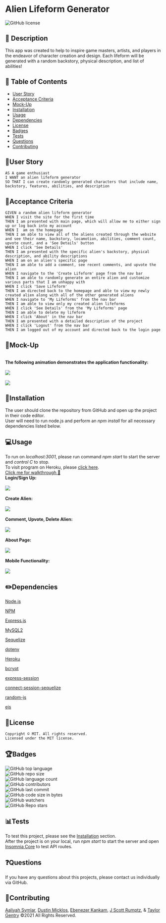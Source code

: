 # Alien Lifeform Generator
![GitHub license](https://img.shields.io/badge/license-MIT-blue.svg)


## 💬 Description 
This app was created to help to inspire game masters, artists, and players in the endeavor of character creation and design. Each lifeform will be generated with a random backstory, physical description, and list of abilities!


## 📓 Table of Contents

* [User Story](#user-story)
* [Acceptance Criteria](#acceptance-criteria)
* [Mock-Up](#mock-up)
* [Installation](#installation)
* [Usage](#usage)
* [Dependencies](#dependencies)
* [License](#license)
* [Badges](#badges)
* [Tests](#tests)
* [Questions](#questions)
* [Contributing](#contributing)


## 🧠User Story
```
AS A game enthusiast
I WANT an alien lifeform generator
SO THAT I can create randomly generated characters that include name, backstory, features, abilities, and description
```


## 🧩Acceptance Criteria
```
GIVEN a random alien lifeform generator
WHEN I visit the site for the first time
THEN I am presented with main page, which will allow me to either sign up or log back into my account
WHEN I  am on the homepage
THEN I am able to view all of the aliens created through the website and see their name, backstory, locamotion, abilities, comment count, upvote count, and a 'See Details' button
WHEN I click 'See Details'
THEN I am presented with the specific alien's backstory, physical description, and ability descriptions 
WHEN I am on an alien's specific page
THEN I am able to add a comment, see recent comments, and upvote the alien
WHEN I navigate to the 'Create Lifeform' page from the nav bar
THEN I am able to randomly generate an entire alien and customize various parts that I am unhappy with
WHEN I click 'Save Lifeform'
THEN I am directed back to the homepage and able to view my newly created alien along with all of the other generated aliens
WHEN I navigate to 'My Lifeforms' from the nav bar
THEN I am able to view only my created alien lifeforms
WHEN I click 'See Details' from the 'My Lifeforms' page
THEN I am able to delete my lifeform
WHEN I click 'About' in the nav bar
THEN I am presented with a detailed description of the project
WHEN I click 'Logout' from the nav bar
THEN I am logged out of my account and directed back to the login page

```


## 🎨Mock-Up
<br>**The following animation demonstrates the application functionality:**</br>
<br>![](public/assets/images/mockup1.gif)</br>
<br>![](public/assets/images/mockup2.gif)</br>


## 🔌Installation

The user should clone the repository from GitHub and open up the project in their code editor.
<br>User will need to run node.js and perform an _npm install_ for all necessary dependencies listed below.</br>


## 💻Usage 
To run on _localhost:3001_, please run command _npm start_ to start the server and _control C_ to stop.
<br>To visit program on Heroku, please [click here](http://alien-generator.herokuapp.com/).</br>
[Click me for walkthrough 👾](https://drive.google.com/file/d/1248Ra92G2l573bpsYmTYtn5aZoR5Xbt3/view)
<br>**Login/Sign Up:**</br>
<br>![](public/assets/images/example1.gif)</br>
<br>**Create Alien:**</br>
<br>![](public/assets/images/example2.gif)</br>
<br>**Comment, Upvote, Delete Alien:**</br>
<br>![](public/assets/images/example3.gif)</br>
<br>**About Page:**</br>
<br>![](public/assets/images/example4.gif)</br>
<br>**Mobile Functionality:**</br>
<br>![](public/assets/images/example5.gif)</br>


## ✏️Dependencies
<p><a href="https://nodejs.org/">Node.js</a></p>
<p><a href="https://www.npmjs.com/">NPM</a></p>
<p><a href="https://www.npmjs.com/package/express">Express.js</a></p>
<p><a href="https://www.npmjs.com/package/mysql2">MySQL2</a></p>
<p><a href="https://www.npmjs.com/package/sequelize">Sequelize</a></p>
<p><a href="https://www.npmjs.com/package/dotenv">dotenv</a></p>
<p><a href="https://heroku.com/">Heroku</a></p>
<p><a href="https://www.npmjs.com/package/bcrypt">bcrypt</a></p>
<p><a href="https://www.npmjs.com/package/express-session">express-session</a></p>
<p><a href="https://www.npmjs.com/package/connect-session-sequelize">connect-session-sequelize</a></p>
<p><a href="https://www.npmjs.com/package/random-js">random-js</a></p>
<p><a href="https://www.npmjs.com/package/ejs">ejs</a></p>


## 🔐License
```
Copyright © MIT. All rights reserved. 
Licensed under the MIT license.
```


## 🏆Badges

![GitHub top language](https://img.shields.io/github/languages/top/tpgent01/alien-generator?color=red&style=plastic)
<br>![GitHub repo size](https://img.shields.io/github/repo-size/tpgent01/alien-generator?color=orange&style=plastic)</br>
![GitHub language count](https://img.shields.io/github/languages/count/tpgent01/alien-generator?color=yellow&style=plastic)
<br>![GitHub contributors](https://img.shields.io/github/contributors/tpgent01/alien-generator?color=brightgreen&style=plastic)</br>
![GitHub last commit](https://img.shields.io/github/last-commit/tpgent01/alien-generator?color=blueviolet&style=plastic)
<br>![GitHub code size in bytes](https://img.shields.io/github/languages/code-size/tpgent01/alien-generator?color=ff69b4&style=plastic)</br>
![GitHub watchers](https://img.shields.io/github/watchers/tpgent01/alien-generator?style=social)
<br>![GitHub Repo stars](https://img.shields.io/github/stars/tpgent01/alien-generator?style=social)</br>



## 📊Tests

To test this project, please see the [Installation](#installation) section.
<br>After the project is on your local, run _npm start_ to start the server and open [Insomnia Core](https://insomnia.rest/products/insomnia) to test API routes.</br>


## ❓Questions

If you have any questions about this projects, please contact us individually via GitHub.


## 📌Contributing

[Aaliyah Symlar](https://github.com/asymlar), [Dustin Micklos](https://github.com/Dustymick), [Ebenezer Kankam](https://github.com/kwabena95), [J Scott Rumptz](https://github.com/jscottrumptz), & [Taylor Gentry](https://github.com/tpgent01) ©2021 All Rights Reserved.
